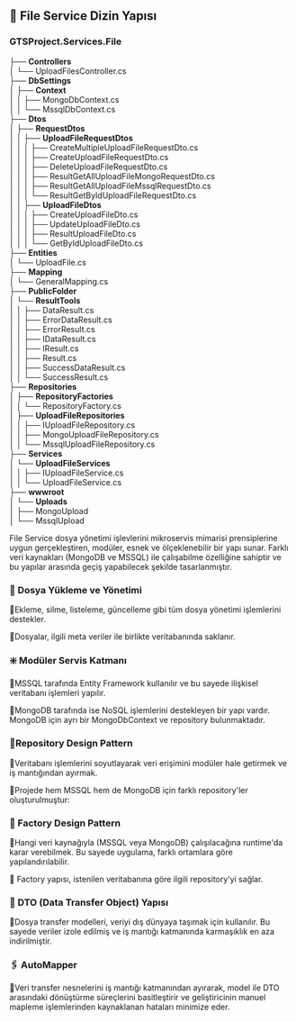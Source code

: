 ﻿﻿
## 📁 File Service Dizin Yapısı 

### GTSProject.Services.File  
├── **Controllers**  
│   └── UploadFilesController.cs  
├── **DbSettings**  
│   ├── **Context**  
│   │   ├── MongoDbContext.cs  
│   │   └── MssqlDbContext.cs  
├── **Dtos**  
│   ├── **RequestDtos**  
│   │   ├── **UploadFileRequestDtos**  
│   │   │   ├── CreateMultipleUploadFileRequestDto.cs  
│   │   │   ├── CreateUploadFileRequestDto.cs  
│   │   │   ├── DeleteUploadFileRequestDto.cs  
│   │   │   ├── ResultGetAllUploadFileMongoRequestDto.cs  
│   │   │   ├── ResultGetAllUploadFileMssqlRequestDto.cs  
│   │   │   └── ResultGetByIdUploadFileRequestDto.cs  
│   │   ├── **UploadFileDtos**  
│   │   │   ├── CreateUploadFileDto.cs  
│   │   │   ├── UpdateUploadFileDto.cs  
│   │   │   ├── ResultUploadFileDto.cs  
│   │   │   └── GetByIdUploadFileDto.cs  
├── **Entities**  
│   └── UploadFile.cs  
├── **Mapping**  
│   └── GeneralMapping.cs  
├── **PublicFolder**  
│   └── **ResultTools**  
│   │   ├── DataResult.cs  
│   │   ├── ErrorDataResult.cs  
│   │   ├── ErrorResult.cs  
│   │   ├── IDataResult.cs  
│   │   ├── IResult.cs  
│   │   ├── Result.cs  
│   │   ├── SuccessDataResult.cs  
│   │   └── SuccessResult.cs  
├── **Repositories**  
│   ├── **RepositoryFactories**  
│   │   └── RepositoryFactory.cs  
│   ├── **UploadFileRepositories**  
│   │   ├── IUploadFileRepository.cs  
│   │   ├── MongoUploadFileRepository.cs  
│   │   └── MssqlUploadFileRepository.cs  
├── **Services**  
│   └── **UploadFileServices**  
│   │   ├── IUploadFileService.cs  
│   │   └── UploadFileService.cs  
├── **wwwroot**  
│   └── **Uploads**  
│       ├── MongoUpload  
│       └── MssqlUpload  


File Service dosya yönetimi işlevlerini mikroservis mimarisi prensiplerine uygun gerçekleştiren, modüler, esnek ve ölçeklenebilir bir yapı sunar. 
Farklı veri kaynakları (MongoDB ve MSSQL) ile çalışabilme özelliğine sahiptir ve bu yapılar arasında geçiş yapabilecek şekilde tasarlanmıştır.

### 💾 Dosya Yükleme ve Yönetimi

💠Ekleme, silme, listeleme, güncelleme gibi tüm dosya yönetimi işlemlerini destekler.

💠Dosyalar, ilgili meta veriler ile birlikte veritabanında saklanır.

### ❇️ Modüler Servis Katmanı

💠MSSQL tarafında Entity Framework kullanılır ve bu sayede ilişkisel veritabanı işlemleri yapılır.

💠MongoDB tarafında ise NoSQL işlemlerini destekleyen bir yapı vardır. MongoDB için ayrı bir MongoDbContext ve repository bulunmaktadır.

### 📇Repository Design Pattern

💠Veritabanı işlemlerini soyutlayarak veri erişimini modüler hale getirmek ve iş mantığından ayırmak.

💠Projede hem MSSQL hem de MongoDB için farklı repository'ler oluşturulmuştur:

### 🧭 Factory Design Pattern

💠Hangi veri kaynağıyla (MSSQL veya MongoDB) çalışılacağına runtime'da karar verebilmek. Bu sayede uygulama, farklı ortamlara göre yapılandırılabilir.

💠 Factory yapısı, istenilen veritabanına göre ilgili repository’yi sağlar.

### 📄 DTO (Data Transfer Object) Yapısı

💠Dosya transfer modelleri, veriyi dış dünyaya taşımak için kullanılır. Bu sayede veriler izole edilmiş ve iş mantığı katmanında karmaşıklık en aza indirilmiştir.

### 🖇 AutoMapper

💠Veri transfer nesnelerini iş mantığı katmanından ayırarak, model ile DTO arasındaki dönüştürme süreçlerini basitleştirir ve geliştiricinin manuel mapleme işlemlerinden kaynaklanan hataları minimize eder.